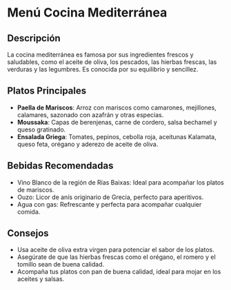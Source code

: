 # Menú Cocina Mediterránea

## Descripción
La cocina mediterránea es famosa por sus ingredientes frescos y saludables, como el aceite de oliva, los pescados, las hierbas frescas, las verduras y las legumbres. Es conocida por su equilibrio y sencillez.

## Platos Principales
- **Paella de Mariscos**: Arroz con mariscos como camarones, mejillones, calamares, sazonado con azafrán y otras especias.
- **Moussaka**: Capas de berenjenas, carne de cordero, salsa bechamel y queso gratinado.
- **Ensalada Griega**: Tomates, pepinos, cebolla roja, aceitunas Kalamata, queso feta, orégano y aderezo de aceite de oliva.

## Bebidas Recomendadas
- Vino Blanco de la región de Rías Baixas: Ideal para acompañar los platos de mariscos.
- Ouzo: Licor de anís originario de Grecia, perfecto para aperitivos.
- Agua con gas: Refrescante y perfecta para acompañar cualquier comida.

## Consejos
- Usa aceite de oliva extra virgen para potenciar el sabor de los platos.
- Asegúrate de que las hierbas frescas como el orégano, el romero y el tomillo sean de buena calidad.
- Acompaña tus platos con pan de buena calidad, ideal para mojar en los aceites y salsas.

